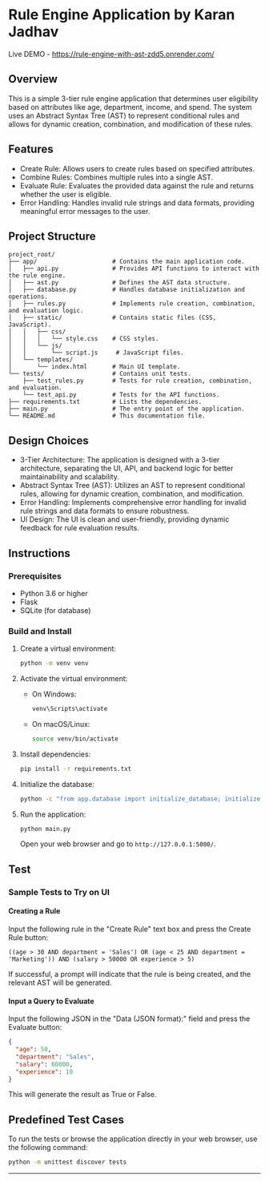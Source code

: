 # Rule Engine Application by Karan Jadhav
Live DEMO - https://rule-engine-with-ast-zdd5.onrender.com/

## Overview
This is a simple 3-tier rule engine application that determines user eligibility based on attributes like age, department, income, and spend. The system uses an Abstract Syntax Tree (AST) to represent conditional rules and allows for dynamic creation, combination, and modification of these rules.

## Features
- Create Rule: Allows users to create rules based on specified attributes.
- Combine Rules: Combines multiple rules into a single AST.
- Evaluate Rule: Evaluates the provided data against the rule and returns whether the user is eligible.
- Error Handling: Handles invalid rule strings and data formats, providing meaningful error messages to the user.

## Project Structure
```
project_root/
├── app/                     # Contains the main application code.
│   ├── api.py               # Provides API functions to interact with the rule engine.
│   ├── ast.py               # Defines the AST data structure.
│   ├── database.py          # Handles database initialization and operations.
│   ├── rules.py             # Implements rule creation, combination, and evaluation logic.
│   ├── static/              # Contains static files (CSS, JavaScript).
│   │   ├── css/
│   │   │   └── style.css    # CSS styles.
│   │   └── js/
│   │       └── script.js     # JavaScript files.
│   └── templates/
│       └── index.html       # Main UI template.
└── tests/                   # Contains unit tests.
    ├── test_rules.py        # Tests for rule creation, combination, and evaluation.
    └── test_api.py          # Tests for the API functions.
├── requirements.txt         # Lists the dependencies.
├── main.py                  # The entry point of the application.
└── README.md                # This documentation file.
```

## Design Choices
- 3-Tier Architecture: The application is designed with a 3-tier architecture, separating the UI, API, and backend logic for better maintainability and scalability.
- Abstract Syntax Tree (AST): Utilizes an AST to represent conditional rules, allowing for dynamic creation, combination, and modification.
- Error Handling: Implements comprehensive error handling for invalid rule strings and data formats to ensure robustness.
- UI Design: The UI is clean and user-friendly, providing dynamic feedback for rule evaluation results.

## Instructions

### Prerequisites
- Python 3.6 or higher
- Flask
- SQLite (for database)

### Build and Install

1. Create a virtual environment:
    ```bash
    python -m venv venv
    ```

2. Activate the virtual environment:
    - On Windows:
      ```bash
      venv\Scripts\activate
      ```
    - On macOS/Linux:
      ```bash
      source venv/bin/activate
      ```

3. Install dependencies:
    ```bash
    pip install -r requirements.txt
    ```

4. Initialize the database:
    ```bash
    python -c "from app.database import initialize_database; initialize_database()"
    ```

5. Run the application:
    ```bash
    python main.py
    ```
   Open your web browser and go to `http://127.0.0.1:5000/`.

## Test

### Sample Tests to Try on UI

#### Creating a Rule
Input the following rule in the "Create Rule" text box and press the Create Rule button:
```
((age > 30 AND department = 'Sales') OR (age < 25 AND department = 'Marketing')) AND (salary > 50000 OR experience > 5)
```
If successful, a prompt will indicate that the rule is being created, and the relevant AST will be generated.

#### Input a Query to Evaluate
Input the following JSON in the "Data (JSON format):" field and press the Evaluate button:
```json
{
  "age": 50,
  "department": "Sales",
  "salary": 60000,
  "experience": 10
}
```
This will generate the result as True or False.

## Predefined Test Cases
To run the tests or browse the application directly in your web browser, use the following command:
```bash
python -m unittest discover tests
```

---
